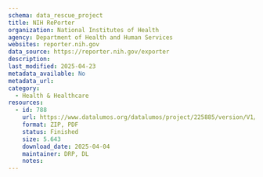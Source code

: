 ```yaml
---
schema: data_rescue_project 
title: NIH RePorter
organization: National Institutes of Health
agency: Department of Health and Human Services
websites: reporter.nih.gov
data_source: https://reporter.nih.gov/exporter
description: 
last_modified: 2025-04-23
metadata_available: No
metadata_url: 
category:
  - Health & Healthcare 
resources:
  - id: 788
    url: https://www.datalumos.org/datalumos/project/225885/version/V1/view
    format: ZIP, PDF
    status: Finished
    size: 5.643
    download_date: 2025-04-04
    maintainer: DRP, DL
    notes: 
---
```


